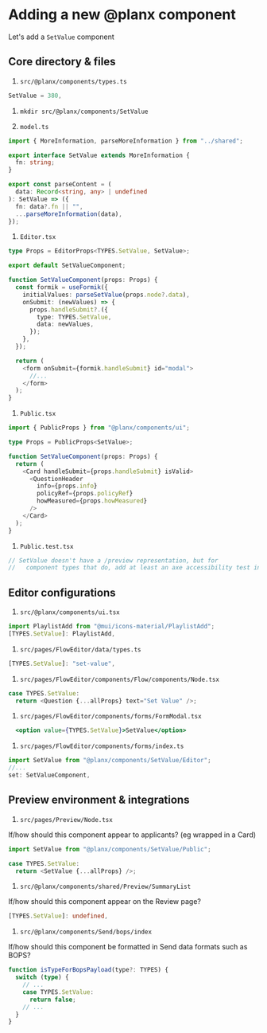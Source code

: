 # Adding a new @planx component

Let's add a `SetValue` component

## Core directory & files 

1. `src/@planx/components/types.ts`

```typescript
SetValue = 380,
```

1. `mkdir src/@planx/components/SetValue`

1. `model.ts`

```typescript
import { MoreInformation, parseMoreInformation } from "../shared";

export interface SetValue extends MoreInformation {
  fn: string;
}

export const parseContent = (
  data: Record<string, any> | undefined
): SetValue => ({
  fn: data?.fn || "",
  ...parseMoreInformation(data),
});
```

1. `Editor.tsx`

```typescript
type Props = EditorProps<TYPES.SetValue, SetValue>;

export default SetValueComponent;

function SetValueComponent(props: Props) {
  const formik = useFormik({
    initialValues: parseSetValue(props.node?.data),
    onSubmit: (newValues) => {
      props.handleSubmit?.({
        type: TYPES.SetValue,
        data: newValues,
      });
    },
  });

  return (
    <form onSubmit={formik.handleSubmit} id="modal">
      //... 
    </form>
  );
}
```

1. `Public.tsx`

```typescript
import { PublicProps } from "@planx/components/ui";

type Props = PublicProps<SetValue>;

function SetValueComponent(props: Props) {
  return (
    <Card handleSubmit={props.handleSubmit} isValid>
      <QuestionHeader
        info={props.info}
        policyRef={props.policyRef}
        howMeasured={props.howMeasured}
      />
    </Card>
  );
}
```

1. `Public.test.tsx`

```typescript
// SetValue doesn't have a /preview representation, but for
//   component types that do, add at least an axe accessibility test in here
```

## Editor configurations

1. `src/@planx/components/ui.tsx`

```typescript 
import PlaylistAdd from "@mui/icons-material/PlaylistAdd";
[TYPES.SetValue]: PlaylistAdd,
```

1. `src/pages/FlowEditor/data/types.ts`

```typescript
[TYPES.SetValue]: "set-value",
```

1. `src/pages/FlowEditor/components/Flow/components/Node.tsx`

```typescript
case TYPES.SetValue:
  return <Question {...allProps} text="Set Value" />;
```

1. `src/pages/FlowEditor/components/forms/FormModal.tsx`

```jsx
  <option value={TYPES.SetValue}>SetValue</option>
```

1. `src/pages/FlowEditor/components/forms/index.ts`

```typescript
import SetValue from "@planx/components/SetValue/Editor";
//...
set: SetValueComponent,
```

## Preview environment & integrations

1. `src/pages/Preview/Node.tsx`

If/how should this component appear to applicants? (eg wrapped in a Card)

```typescript
import SetValue from "@planx/components/SetValue/Public";

case TYPES.SetValue:
  return <SetValue {...allProps} />;
```

1. `src/@planx/components/shared/Preview/SummaryList`

If/how should this component appear on the Review page?

```typescript
[TYPES.SetValue]: undefined,
```

1. `src/@planx/components/Send/bops/index`

If/how should this component be formatted in Send data formats such as BOPS?

```typescript
function isTypeForBopsPayload(type?: TYPES) {
  switch (type) {
    // ... 
    case TYPES.SetValue:
      return false;
    // ...
  }
}
```
